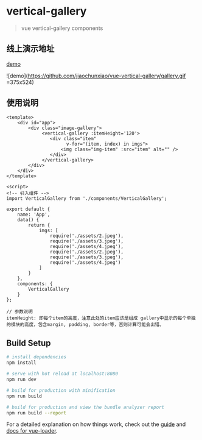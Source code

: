 # vertical-gallery

> vue vertical-gallery components

## 线上演示地址


[demo](https://jiaochunxiao.github.io/vue-vertical-gallery/)

![demo](https://github.com/jiaochunxiao/vue-vertical-gallery/gallery.gif =375x524)
## 使用说明

```
<template>
    <div id="app">
        <div class="image-gallery">
             <vertical-gallery :itemHeight='120'>
                <div class="item"
                      v-for="(item, index) in imgs">
                    <img class="img-item" :src="item" alt="" />      
                </div>
             </vertical-gallery>
        </div>
    </div>
</template>

<script>
<!-- 引入组件 -->
import VerticalGallery from './components/VerticalGallery';

export default {
    name: 'App',
    data() {
        return {
            imgs: [
                require('./assets/2.jpeg'),
                require('./assets/3.jpeg'),
                require('./assets/4.jpeg'),
                require('./assets/2.jpeg'),
                require('./assets/3.jpeg'),
                require('./assets/4.jpeg')
            ]
        }
    },
    components: {
        VerticalGallery
    }
};

// 参数说明
itemHeight: 即每个item的高度，注意此处的item应该是组成 gallery中显示的每个单独的模块的高度，包含margin, padding, border等，否则计算可能会出错。
```

## Build Setup

``` bash
# install dependencies
npm install

# serve with hot reload at localhost:8080
npm run dev

# build for production with minification
npm run build

# build for production and view the bundle analyzer report
npm run build --report
```

For a detailed explanation on how things work, check out the [guide](http://vuejs-templates.github.io/webpack/) and [docs for vue-loader](http://vuejs.github.io/vue-loader).
